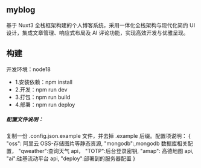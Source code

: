 ## myblog

基于 Nuxt3 全栈框架构建的个人博客系统，采用一体化全栈架构与现代化简约 UI 设计，集成文章管理、响应式布局及 AI 评论功能，实现高效开发与优雅呈现。

## 构建

开发环境：node18

- 1.安装依赖：npm install
- 2.开发：npm run dev
- 3.打包：npm run build
- 4.部署：npm run deploy

##### 配置文件说明：

复制一份 .config.json.example 文件，并去掉 .example 后缀。配置项说明：
{
"oss": 阿里云 OSS-存储图片等静态资源,
"mongodb":,mongodb 数据库相关配置，
"qweather":查询天气 api，
"TOTP":后台登录密钥,
"amap": 高德地图 api,
"ai":硅基流动平台 api,
"deploy":部署到的服务器配置
}
